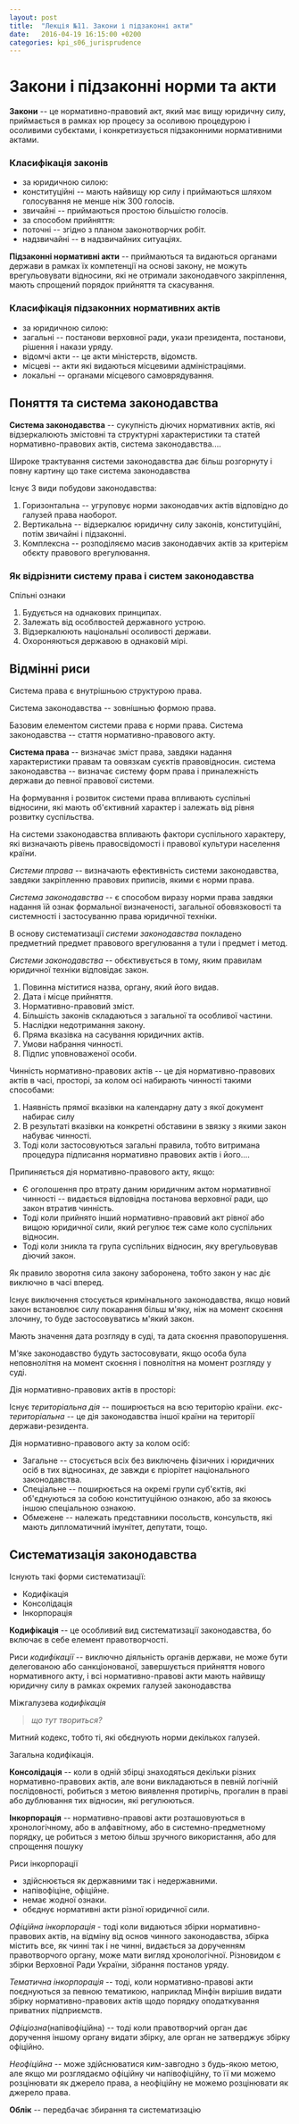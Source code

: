 ```yaml
---
layout: post
title:  "Лекція №11. Закони і підзаконні акти"
date:   2016-04-19 16:15:00 +0200
categories: kpi_s06_jurisprudence
---
```


# Закони і підзаконні норми та акти

**Закони** -- це нормативно-правовий акт, який має вищу юридичну силу, приймається в рамках юр процесу за осоливою процедурою і осоливими субєктами, і конкретизується підзаконними нормативними актами.

### Класифікація законів

- за юридичною силою:
 - конституційні -- мають найвищу юр силу і приймаються шляхом голосування не менше ніж 300 голосів.
 - звичайні -- приймаються простою більшістю голосів.
- за способом прийняття:
 - поточні -- згідно з планом законотворчих робіт.
 - надзвичайні -- в надзвичайних ситуаціях.

 **Підзаконні нормативні акти** -- приймаються та видаються органами держави в рамках їх компетенції на основі закону, не можуть врегульовувати відносини, які не отримали законодавчого закріплення, мають спрощений порядок прийняття та скасування.

### Класифікація підзаконних нормативних актів
- за юридичною силою:
 - загальні -- постанови верховної ради, укази президента, постанови, рішення і накази уряду.
 - відомчі акти -- це акти міністерств, відомств.
 - місцеві -- акти які видаються місцевими адміністраціями.
 - локальні -- органами місцевого самоврядування.

##  Поняття та система законодавства

 **Система законодавства** -- сукупність діючих нормативних актів, які відзеркалюють змістовні та структурні характеристики та статей нормативно-правових актів, система законодавства....

Широке трактування системи законодавства дає більш розгорнуту і повну картину що таке система законодавства

Існує 3 види побудови законодавства:

1. Горизонтальна -- угруповує норми законодавчих актів відповідно до галузей права наоборот.
2. Вертикальна -- відзеркалює юридичну силу законів, конституційні, потім звичайні і підзаконні.
3. Комплексна -- розподіляємо масив законодавчих актів за критерієм обєкту правового врегулювання.

### Як відрізнити систему права і систем законодавства

Cпільні ознаки

1. Будується на однакових принципах.
2. Залежать від особлвостей державного устрою.
3. Відзеркалюють національні осоливості держави.
4. Охороняються державою в однаковій мірі.

## Відмінні риси

Система права є внутрішньою структурою права.

Система законодавства -- зовнішнью формою права.

Базовим елементом системи права є норми права.
Система законодавства -- стаття нормативно-правового акту.

**Система права** -- визначає зміст права, завдяки надання характеристики правам та оовязкам суєктів правовідносин.
система законодавства -- визначає систему форм права і приналежність держави до певної правової системи.

На формування і розвиток системи права впливають суспільні відносини, які мають об'єктивний характер і залежать від рівня розвитку суспільства.

На системи ззаконодавства впливають фактори суспільного характеру, які визначають рівень правосвідомості і правової культури населення країни.

*Системи пправа* -- визначають ефективність системи законодавства, завдяки закріпленню правових приписів, якими є норми права.

*Система законодавства* -- є способом виразу норми права завдяки надання їй ознак формальної визначеності, загальної обовязковості та системності і застосуванню права юридичної техніки.

В основу систематизації *системи законодавства* покладено предметний предмет правового врегулювання а тули і предмет і метод.

*Системи законодавства* -- обєктивується в тому, яким правилам юридичної техніки відповідає закон.
1. Повинна міститися назва, органу, який його видав.
2. Дата і місце прийняття.
3. Нормативно-правовий зміст.
4. Більшість законів складаються з загальної та особливої частини.
5. Наслідки недотримання закону.
6. Пряма вказівка на сасування юридичних актів.
7. Умови набрання чинності.
8. Підпис уповноваженої особи.

Чинність нормативно-правових актів -- це дія нормативно-правових актів в часі, просторі, за колом осі
набирають чинності такими способами:

1. Наявність прямої вказівки на календарну дату з якої документ набирає силу
2. В результаті вказівки на конкретні обставини в звязку з якими закон набуває чинності.
3. Тоді коли застосовуються загальні правила, тобто витримана процедура підписання нормативно правових актів і його....

Припиняється дія нормативно-правового акту, якщо:

- Є оголошення про втрату даним юридичним актом нормативної чинності -- видається відповідна постанова верховної ради, що закон втратив чинність.
- Тоді коли прийнято інший нормативно-правовий акт рівної або вищою юридичної сили, який регулює теж саме коло суспільних відносин.
- Тоді коли зникла та група суспільних відносин, яку врегульовував діючий закон.

Як правило зворотня сила закону заборонена, тобто закон у нас діє виключно в часі вперед.

Існує виключення стосується кримінального законодавства, якщо новий закон встановлює силу покарання більш м'яку, ніж на момент скоєння злочину, то буде застосовуватись м'який закон.

Мають значення дата розгляду в суді, та дата скоєння правопорушення.

М'яке законодавство будуть застосовувати, якщо особа була неповнолітня на момент скоєння і повнолітня на момент розгляду у суді.

Дія нормативно-правових актів в просторі:

Існує *територіальна дія* -- поширюється на всю територію країни.
*екс-територіальна* -- це дія законодавства іншої країни на території держави-резидента.

Дія нормативно-правового акту за колом осіб:

- Загальне -- стосується всіх без виключень фізичних і юридичних осіб в тих відносинах, де завжди є пріорітет національного законодавства.
- Спеціальне -- поширюється на окремі групи суб'єктів, які об'єднуються за собою конституційною ознакою, або за якоюсь іншою спеціальною ознакою.
- Обмежене -- належать представники посольств, консульств, які мають дипломатичний імунітет, депутати, тощо.

## Систематизація законодавства

Існують такі форми систематизації:

- Кодифікація
- Консолідація
- Інкорпорація

**Кодифікація** -- це особливий вид систематизації законодавства, бо включає в себе елемент правотворчості.

Риси *кодифікації* -- виключно діяльність органів держави, не може бути делегованою або санкціонованої, завершується прийняття нового нормативного акту, і всі нормативно-правові акти мають найвищу юридичну силу в рамках окремих галузей законодавства

Міжгалузева *кодифікація*
>_що тут твориться?_

Митний кодекс, тобто ті, які обєднують норми декількох галузей.

Загальна кодифікація.


**Консолідація** -- коли в одній збірці знаходяться декільки різних нормативно-правових актів, але вони викладаються в певній логічній послідовності, робиться з метою виявлення протирічь, прогалин в праві або дублювання тих відносин, які регулюються.

**Інкорпорація** -- нормативно-правові акти розташовуються в хронологічному, або в алфавітному, або в системно-предметному порядку, це робиться з метою більш зручного використання, або для спрощення пошуку

Риси інкорпорації

- здійснюється як державними так і недержавними.
- напівофіціне, офіційне.
- немає жодної ознаки.
- обєднує нормативні акти різної юридичної сили.

*Офіційна інкорпорація* - тоді коли видаються збірки нормативно-правових актів, на відміну від основ чинного законодавства, збірка містить все, як чинні так і не чинні, видається за дорученням правотворчого органу, може мати вигляд хронологічної. Різновидом є збірки Верховної Ради України, зібрання постанов уряду.

*Тематична інкорпорація* -- тоді, коли нормативно-правові акти поєднуються за певною тематикою, наприклад Мінфін вирішив видати збірку нормативно-правових актів щодо порядку оподаткування приватних підприємств.

*Офіціозна*(напівофіційна) -- тоді коли правотворчий орган дає доручення іншому органу видати збірку, але орган не затверджує збірку офіційно.

*Неофіційна* -- може здійснюватися ким-завгодно з будь-якою метою, але якщо ми розглядаємо офіційну чи напівофіційну, то її ми можемо розцінювати як джерело права, а неофіційну не можемо розцінювати як джерело права.

**Облік** -- передбачає збирання та систематизацію
